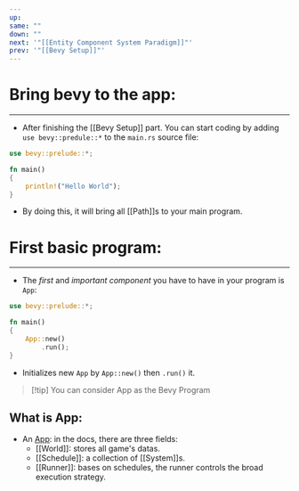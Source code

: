 ```yaml
---
up: 
same: ""
down: ""
next: '"[[Entity Component System Paradigm]]"'
prev: '"[[Bevy Setup]]"'
---
```


# Bring bevy to the app:
---
- After finishing the [[Bevy Setup]] part. You can start coding by adding `use bevy::predule::*` to the `main.rs` source file:

```rust
use bevy::prelude::*;

fn main()
{
	println!("Hello World");
}
```

- By doing this, it will bring all [[Path]]s to your main program.

# First basic program:
---
- The _first_ and _important component_ you have to have in your program is `App`:
```rust
use bevy::prelude::*;

fn main()
{
	App::new()
		.run();
}
```
- Initializes new `App` by `App::new()` then `.run()` it.
> [!tip] You can consider App as the Bevy Program

What is App:
---
- An [App](https://docs.rs/bevy/latest/bevy/app/struct.App.html): in the docs, there are three fields:
	- [[World]]: stores all game's datas.
	- [[Schedule]]: a collection of [[System]]s.
	- [[Runner]]: bases on schedules, the runner controls the broad execution strategy.

